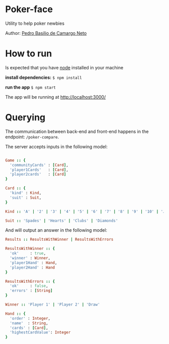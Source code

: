 # Poker-face

Utility to help poker newbies

Author: [Pedro Basilio de Camargo Neto](https://github.com/artiumdominus)

# How to run

Is expected that you have [node](https://nodejs.org/) installed in your machine

**install dependencies:**
` $ npm install `

**run the app**
` $ npm start `

The app will be running at [http://localhost:3000/](http://localhost:3000/)

# Querying

The communication between back-end and front-end happens in the endpoint: `/poker-compare`.

The server accepts inputs in the following model:
```ruby

Game :: {
  'communityCards' : [Card],
  'player1Cards'   : [Card],
  'player2cards'   : [Card]
}

Card :: {
  'kind' : Kind,
  'suit' : Suit,
}

Kind :: 'A' | '2' | '3' | '4' | '5' | '6' | '7' | '8' | '9' | '10' | 'J' | 'Q' | 'K'

Suit :: 'Spades' | 'Hearts' | 'Clubs' | 'Diamonds'

```

And will output an answer in the following model:
```ruby
Results :: ResultsWithWinner | ResultsWithErrors

ResultsWithWinner :: {
  'ok'     : true,
  'winner' : Winner,
  'player1Hand' : Hand,
  'player2Hand' : Hand
}

ResultsWithErrors :: {
  'ok'     : false,
  'errors' : [String]
}

Winner :: 'Player 1' | 'Player 2' | 'Draw'

Hand :: {
  'order' : Integer,
  'name'  : String,
  'cards' : [Card],
  'highestCardValue': Integer
}

```
